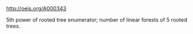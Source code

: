 http://oeis.org/A000343

5th power of rooted tree enumerator; number of linear forests of 5 rooted trees.
